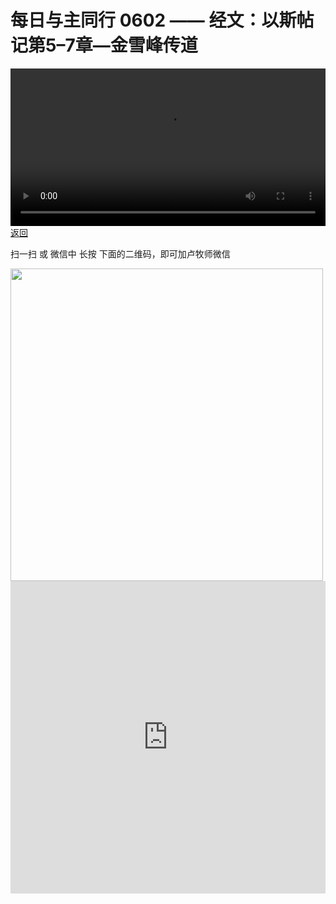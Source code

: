 # 每日与主同行 0602 —— 经文：以斯帖记第5–7章—金雪峰传道

<video width='100%' controls src='https://go2024.simai.life/api?redirect=https://r2.savefamily.net/@pastorpaulqiankunlu618/tFtoYhyo3tw.mp4?metric=PastorLu%26keyword=webpage%26type=video%26bot=26%26to=webpage'></video>
<a href='../daily.html'> 返回 </a>
<p>扫一扫 或 微信中 长按 下面的二维码，即可加卢牧师微信</p>
<img src='https://r2.savefamily.net/OVagt1.JPG' width='500px' />



<iframe width="100%" height="500" src="https://www.youtube.com/embed/tFtoYhyo3tw?si=zz5OCgHQvyW71w8c&amp;controls=0" title="YouTube video player" frameborder="0" allow="accelerometer; autoplay; clipboard-write; encrypted-media; gyroscope; picture-in-picture; web-share" referrerpolicy="strict-origin-when-cross-origin" allowfullscreen></iframe>